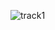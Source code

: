 
![track1](https://github.com/Shakeel840/-Price111/assets/134183218/78459d07-3bad-487c-ae6f-dba947e431da)
